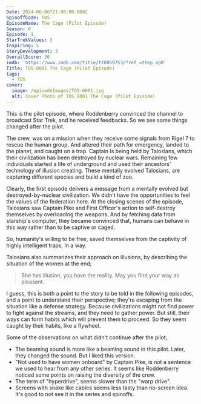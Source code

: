 ```yaml
---
Date: 2024-06-06T21:00:00.000Z
SpinoffCode: TOS
EpisodeName: The Cage (Pilot Episode)
Season: 0
Episode: 1
StarTrekValues: 3
Inspiring: 5
StoryDevelopment: 3
OverallScore: 36
imdb: 'https://www.imdb.com/title/tt0059753/?ref_=ttep_ep0'
Title: TOS-0001 The Cage (Pilot Episode)
tags:
  - TOS
cover:
  image: /episodeImages/TOS-0001.jpg
  alt: Cover Photo of TOS 0001 The Cage (Pilot Episode)
---
```


This is the pilot episode, where Roddenberry convinced the channel to broadcast Star Trek, and he received feedbacks. So we see some things changed after the pilot.

The crew, was on a mission when they receive some signals from Rigel 7 to rescue the human group. And altered their path for emergency, landed to the planet, and caught on a trap. Captain is being held by Talosians, which their civilization has been destroyed by nuclear wars. Remaining few individuals started a life of underground and used their ancestors' technology of illusion creating. These mentally evolved Talosians, are capturing different species and build a kind of zoo.

Clearly, the first episode delivers a message from a mentally evolved but destroyed-by-nuclear civilization. We didn't have the opportunities to feel the values of the federation here. At the closing scenes of the episode, Talosians saw Captain Pike and First Officer's action to self-destroy themselves by overloading the weapons. And by fetching data from starship's computer, they became convinced that, humans can behave in this way rather than to be captive or caged.

So, humanity's willing to be free, saved themselves from the captivity of highly intelligent traps, In a way.

Talosians also summarizes their approach on illusions, by describing the situation of the women at the end;

> She has illusion, you have the reality. May you find your way as pleasant.

I guess, this is both a point to the story to be told in the following episodes, and a point to understand their perspective; they're escaping from the situation like a defense strategy. Because civilizations might not find power to fight against the streams, and they need to gather power. But still, their ways can form habits which will prevent them to proceed. So they seem caught by their habits, like a flywheel.

Some of the observations on what didn't continue after the pilot;

* The beaming sound is more like a beaming sound in this pilot. Later, they changed the sound. But I liked this version.
* "Not used to have women onboard" by Captain Pike, is not a sentence we used to hear from any other series. It seems like Roddenberry noticed some points on raising the diversity of the crew.
* The term of "hyperdrive", seems slower than the "warp drive".
* Screens with snake like cables seems less tasty than no-screen idea. It's good to not see it in the series and spinoffs.
